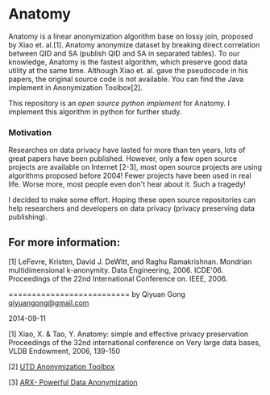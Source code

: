 Anatomy
===========================
Anatomy is a linear anonymization algorithm base on lossy join, proposed by Xiao et. al.[1]. Anatomy anonymize dataset by breaking direct correlation between QID and SA (publish QID and SA in separated tables). To our knowledge, Anatomy is the fastest algorithm, which preserve good data utility at the same time. Although Xiao et. al. gave the pseudocode in his papers, the original source code is not available. You can find the Java implement in Anonymization Toolbox[2].

This repository is an *open source python implement* for Anatomy. I implement this algorithm in python for further study.

### Motivation 
Researches on data privacy have lasted for more than ten years, lots of great papers have been published. However, only a few open source projects are available on Internet [2-3], most open source projects are using algorithms proposed before 2004! Fewer projects have been used in real life. Worse more, most people even don't hear about it. Such a tragedy! 

I decided to make some effort. Hoping these open source repositories can help researchers and developers on data privacy (privacy preserving data publishing).

## For more information:
[1]  LeFevre, Kristen, David J. DeWitt, and Raghu Ramakrishnan. Mondrian multidimensional k-anonymity. Data Engineering, 2006. ICDE'06. Proceedings of the 22nd International Conference on. IEEE, 2006.

==========================
by Qiyuan Gong
qiyuangong@gmail.com

2014-09-11

[1] Xiao, X. & Tao, Y. Anatomy: simple and effective privacy preservation Proceedings of the 32nd international conference on Very large data bases, VLDB Endowment, 2006, 139-150 

[2] [UTD Anonymization Toolbox](http://cs.utdallas.edu/dspl/cgi-bin/toolbox/index.php?go=home)

[3] [ARX- Powerful Data Anonymization](https://github.com/arx-deidentifier/arx)
